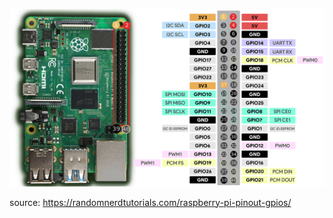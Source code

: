 ![alt text](Raspberry-Pi-Pinout-Random-Nerd-Tutorials.webp)

source: https://randomnerdtutorials.com/raspberry-pi-pinout-gpios/